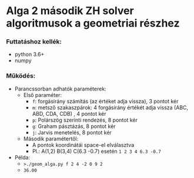 # Alga 2 második ZH solver algoritmusok a geometriai részhez

### Futtatáshoz kellék:
* python 3.6+
* numpy

### Működés:
* Parancssorban adhatók paraméterek:
  * Első paraméter:
    * `f`: forgásirány számítás (az értéket adja vissza), 3 pontot kér
    * `m`: metsző szakaszpárok: 4 forgásirány értékét adja vissza (ABC, ABD, CDA, CDB) , 4 pontot kér
    * `p`: Polárszög szerinti rendezés, 8 pontot kér
    * `g`: Graham pásztázás, 8 pontot kér
    * `j`: Jarvis menetelés, 8 pontot kér
  * Második paramétertől:
    * A pontok koordinátái space-el elválasztva
    * Pl.: A(1,2) B(3,4) C(6.3 -0.7) esetén `1 2 3 4 6.3 -0.7`
* Példa:
  * `>./geom_alga.py f 2 4 -2 0 9 2`
  * `36.00`
